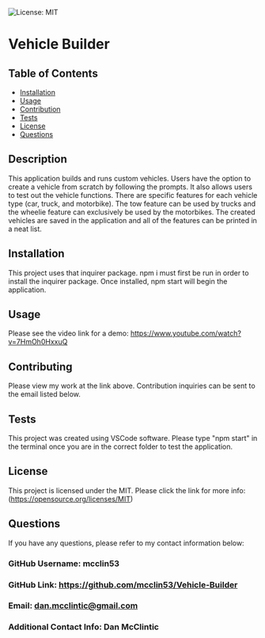 
  ![License: MIT](https://img.shields.io/badge/License-MIT-yellow.svg)
  # Vehicle Builder
 
  ## Table of Contents

  - [Installation](#installation)
  - [Usage](#usage)
  - [Contribution](#contributing)
  - [Tests](#tests)
  - [License](#license)
  - [Questions](#questions)
  ## Description
This application builds and runs custom vehicles. Users have the option to create a vehicle from scratch by following the prompts. It also allows users to test out the vehicle functions. There are specific features for each vehicle type (car, truck, and motorbike). The tow feature can be used by trucks and the wheelie feature can exclusively be used by the motorbikes. The created vehicles are saved in the application and all of the features can be printed in a neat list.

  ## Installation
This project uses that inquirer package. npm i must first be run in order to install the inquirer package. Once installed, npm start will begin the application.

  ## Usage
Please see the video link for a demo: https://www.youtube.com/watch?v=7HmOh0HxxuQ

  ## Contributing
Please view my work at the link above. Contribution inquiries can be sent to the email listed below.

  ## Tests
This project was created using VSCode software. Please type "npm start" in the terminal once you are in the correct folder to test the application.

  ## License
This project is licensed under the MIT.
      Please click the link for more info: (https://opensource.org/licenses/MIT)

  ## Questions

  If you have any questions, please refer to my contact information below:

  ### GitHub Username: mcclin53

  ### GitHub Link: https://github.com/mcclin53/Vehicle-Builder

  ### Email: dan.mcclintic@gmail.com

  ### Additional Contact Info: Dan McClintic

